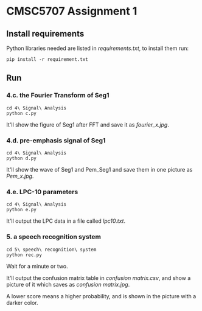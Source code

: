 # CMSC5707 Assignment 1

## Install requirements

Python libraries needed are listed in *requirements.txt*, to install them run:

```shell
pip install -r requirement.txt
```

## Run

### 4.c. the Fourier Transform of Seg1

```shell
cd 4\ Signal\ Analysis
python c.py
```

It'll show the figure of Seg1 after FFT and save it as *fourier_x.jpg*.

### 4.d. pre-emphasis signal of Seg1

```shell
cd 4\ Signal\ Analysis
python d.py
```

It'll show the wave of Seg1 and Pem_Seg1 and save them in one picture as *Pem_x.jpg*.

### 4.e. LPC-10 parameters

```shell
cd 4\ Signal\ Analysis
python e.py
```

It'll output the LPC data in a file called *lpc10.txt*.

### 5. a speech recognition system

```shell
cd 5\ speech\ recognition\ system
python rec.py
```

Wait for a minute or two.

It'll output the confusion matrix table in *confusion matrix.csv*, and show a picture of it which saves as *confusion matrix.jpg*.

A lower score means a higher probability, and is shown in the picture with a darker color.